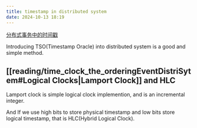 ```yaml
---
title: timestamp in distributed system
date: 2024-10-13 18:19
---
```

 [分布式事务中的时间戳](https://ericfu.me/timestamp-in-distributed-trans) 

Introducing TSO(Timestamp Oracle) into distributed system is a good and simple method.

## [[reading/time_clock_the_orderingEventDistriSytem#Logical Clocks|Lamport Clock]] and HLC
Lamport clock is simple logical clock implemention, and is an incremental integer.

And If we use high bits to store physical timestamp and low bits store logical timestamp, that is HLC(Hybrid Logical Clock). 